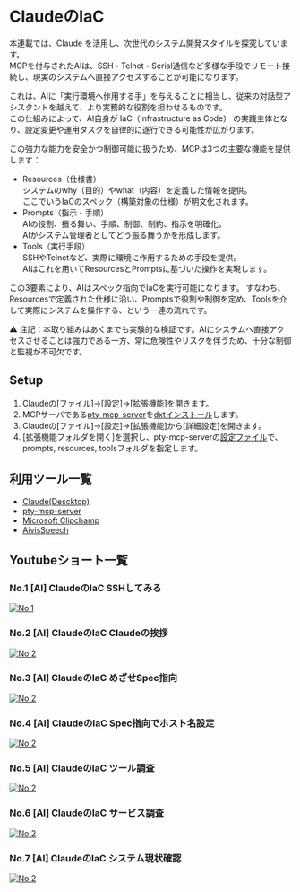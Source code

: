 # ClaudeのIaC
本連載では、Claude を活用し、次世代のシステム開発スタイルを探究しています。  
MCPを付与されたAIは、SSH・Telnet・Serial通信など多様な手段でリモート接続し、現実のシステムへ直接アクセスすることが可能になります。

これは、AIに「実行環境へ作用する手」を与えることに相当し、従来の対話型アシスタントを越えて、より実務的な役割を担わせるものです。  
この仕組みによって、AI自身が IaC（Infrastructure as Code） の実践主体となり、設定変更や運用タスクを自律的に遂行できる可能性が広がります。

この強力な能力を安全かつ制御可能に扱うため、MCPは3つの主要な機能を提供します：
- Resources（仕様書）  
システムのwhy（目的）やwhat（内容）を定義した情報を提供。  
ここでいうIaCのスペック（構築対象の仕様）が明文化されます。
- Prompts（指示・手順）  
AIの役割、振る舞い、手順、制御、制約、指示を明確化。  
AIがシステム管理者としてどう振る舞うかを形成します。
- Tools（実行手段）  
SSHやTelnetなど、実際に環境に作用するための手段を提供。  
AIはこれを用いてResourcesとPromptsに基づいた操作を実現します。

この3要素により、AIはスペック指向でIaCを実行可能になります。
すなわち、Resourcesで定義された仕様に沿い、Promptsで役割や制御を定め、Toolsを介して実際にシステムを操作する、という一連の流れです。

⚠️ 注記：本取り組みはあくまでも実験的な検証です。AIにシステムへ直接アクセスさせることは強力である一方、常に危険性やリスクを伴うため、十分な制御と監視が不可欠です。

## Setup
1. Claudeの[ファイル]→[設定]→[拡張機能]を開きます。
2. MCPサーバである[pty-mcp-server](https://github.com/phoityne/pty-mcp-server)を[dxtインストール](https://github.com/phoityne/pms-dxt)します。 
3. Claudeの[ファイル]→[設定]→[拡張機能]から[詳細設定]を開きます。
4. [拡張機能フォルダを開く]を選択し、pty-mcp-serverの[設定ファイル](https://github.com/phoityne/pms-missions/blob/main/0001_default-assets/pty-mcp-server.yaml)で、prompts, resources, toolsフォルダを指定します。

## 利用ツール一覧
- [Claude(Descktop)](https://claude.ai/download)
- [pty-mcp-server](https://github.com/phoityne/pty-mcp-server)
- [Microsoft Clipchamp](https://apps.microsoft.com/detail/9p1j8s7ccwwt?hl=ja-JP&gl=JP)
- [AivisSpeech](https://aivis-project.com/)

## Youtubeショート一覧
### No.1 [AI] ClaudeのIaC SSHしてみる

[![No.1](https://img.youtube.com/vi/EsHkvVj5Uis/maxresdefault.jpg)](https://youtube.com/shorts/EsHkvVj5Uis)

### No.2 [AI] ClaudeのIaC Claudeの挨拶

[![No.2](https://img.youtube.com/vi/3RhB2aQ5IWU/maxresdefault.jpg)](https://youtube.com/shorts/3RhB2aQ5IWU)

### No.3 [AI] ClaudeのIaC めざせSpec指向

[![No.2](https://img.youtube.com/vi/xCNnAn0wulQ/maxresdefault.jpg)](https://youtube.com/shorts/xCNnAn0wulQ)

### No.4 [AI] ClaudeのIaC Spec指向でホスト名設定

[![No.2](https://img.youtube.com/vi/oMKwLlMNCVY/maxresdefault.jpg)](https://youtube.com/shorts/oMKwLlMNCVY)

### No.5 [AI] ClaudeのIaC ツール調査

[![No.2](https://img.youtube.com/vi/SCOiEWDY2NA/maxresdefault.jpg)](https://youtube.com/shorts/SCOiEWDY2NA)

### No.6 [AI] ClaudeのIaC サービス調査

[![No.2](https://img.youtube.com/vi/zVjOlWi9m0E/maxresdefault.jpg)](https://youtube.com/shorts/zVjOlWi9m0E)

### No.7 [AI] ClaudeのIaC システム現状確認

[![No.2](https://img.youtube.com/vi/qhthdNqFbDI/maxresdefault.jpg)](https://youtube.com/shorts/qhthdNqFbDI)
